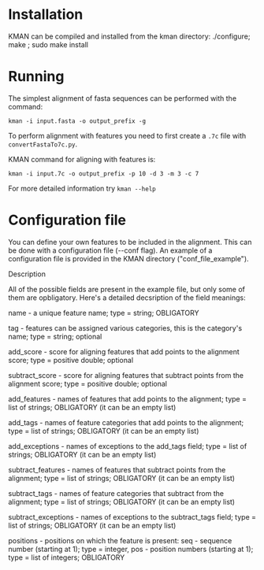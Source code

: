 # Installation

KMAN can be compiled and installed from the kman directory:
./configure; make ; sudo make install

# Running

The simplest alignment of fasta sequences can be performed with the command:

    kman -i input.fasta -o output_prefix -g

To perform alignment with features you need to first create a `.7c` file with
`convertFastaTo7c.py`.

KMAN command for aligning with features is:

    kman -i input.7c -o output_prefix -p 10 -d 3 -m 3 -c 7

For more detailed information try `kman --help`


# Configuration file

You can define your own features to be included in the alignment.
This can be done with a configuration file (--conf flag). An example of 
a configuration file is provided in the KMAN directory ("conf_file_example").

Description

All of the possible fields are present in the example file, but only some of
them are opbligatory. Here's a detailed decsription of the field meanings:

name - a unique feature name; type = string; OBLIGATORY

tag - features can be assigned various categories, this is the category's name;
      type = string; optional 

add_score - score for aligning features that add points to the 
            alignment score;
            type = positive double; optional

subtract_score - score for aligning features that subtract points from the
                 alignment score; type = positive double; optional
 
add_features - names of features that add points to the alignment; 
               type = list of strings; OBLIGATORY (it can be an empty list)

add_tags - names of feature categories that add points to the alignment;
          type = list of strings; OBLIGATORY (it can be an empty list)

add_exceptions - names of exceptions to the add_tags field;
                 type = list of strings; OBLIGATORY (it can be an empty list)

subtract_features - names of features that subtract points from the alignment; 
                    type = list of strings; OBLIGATORY (it can be an empty 
                    list)

subtract_tags - names of feature categories that subtract from the alignment;
                type = list of strings; OBLIGATORY (it can be an empty list)

subtract_exceptions - names of exceptions to the subtract_tags field;
                      type = list of strings; OBLIGATORY (it can be an empty 
                      list)

positions - positions on which the feature is present:
            seq - sequence number (starting at 1); type = integer,
            pos - position numbers (starting at 1); type = list of integers;
            OBLIGATORY
